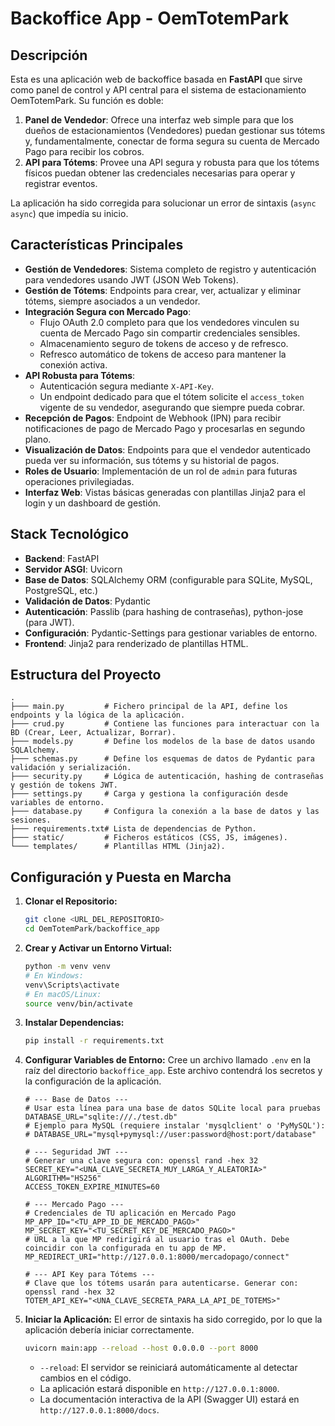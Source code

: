 # Backoffice App - OemTotemPark

## Descripción

Esta es una aplicación web de backoffice basada en **FastAPI** que sirve como panel de control y API central para el sistema de estacionamiento OemTotemPark. Su función es doble:

1.  **Panel de Vendedor**: Ofrece una interfaz web simple para que los dueños de estacionamientos (Vendedores) puedan gestionar sus tótems y, fundamentalmente, conectar de forma segura su cuenta de Mercado Pago para recibir los cobros.
2.  **API para Tótems**: Provee una API segura y robusta para que los tótems físicos puedan obtener las credenciales necesarias para operar y registrar eventos.

La aplicación ha sido corregida para solucionar un error de sintaxis (`async async`) que impedía su inicio.

## Características Principales

-   **Gestión de Vendedores**: Sistema completo de registro y autenticación para vendedores usando JWT (JSON Web Tokens).
-   **Gestión de Tótems**: Endpoints para crear, ver, actualizar y eliminar tótems, siempre asociados a un vendedor.
-   **Integración Segura con Mercado Pago**:
    -   Flujo OAuth 2.0 completo para que los vendedores vinculen su cuenta de Mercado Pago sin compartir credenciales sensibles.
    -   Almacenamiento seguro de tokens de acceso y de refresco.
    -   Refresco automático de tokens de acceso para mantener la conexión activa.
-   **API Robusta para Tótems**:
    -   Autenticación segura mediante `X-API-Key`.
    -   Un endpoint dedicado para que el tótem solicite el `access_token` vigente de su vendedor, asegurando que siempre pueda cobrar.
-   **Recepción de Pagos**: Endpoint de Webhook (IPN) para recibir notificaciones de pago de Mercado Pago y procesarlas en segundo plano.
-   **Visualización de Datos**: Endpoints para que el vendedor autenticado pueda ver su información, sus tótems y su historial de pagos.
-   **Roles de Usuario**: Implementación de un rol de `admin` para futuras operaciones privilegiadas.
-   **Interfaz Web**: Vistas básicas generadas con plantillas Jinja2 para el login y un dashboard de gestión.

## Stack Tecnológico

-   **Backend**: FastAPI
-   **Servidor ASGI**: Uvicorn
-   **Base de Datos**: SQLAlchemy ORM (configurable para SQLite, MySQL, PostgreSQL, etc.)
-   **Validación de Datos**: Pydantic
-   **Autenticación**: Passlib (para hashing de contraseñas), python-jose (para JWT).
-   **Configuración**: Pydantic-Settings para gestionar variables de entorno.
-   **Frontend**: Jinja2 para renderizado de plantillas HTML.

## Estructura del Proyecto

```
.
├─── main.py         # Fichero principal de la API, define los endpoints y la lógica de la aplicación.
├─── crud.py         # Contiene las funciones para interactuar con la BD (Crear, Leer, Actualizar, Borrar).
├─── models.py       # Define los modelos de la base de datos usando SQLAlchemy.
├─── schemas.py      # Define los esquemas de datos de Pydantic para validación y serialización.
├─── security.py     # Lógica de autenticación, hashing de contraseñas y gestión de tokens JWT.
├─── settings.py     # Carga y gestiona la configuración desde variables de entorno.
├─── database.py     # Configura la conexión a la base de datos y las sesiones.
├─── requirements.txt# Lista de dependencias de Python.
├─── static/         # Ficheros estáticos (CSS, JS, imágenes).
└─── templates/      # Plantillas HTML (Jinja2).
```

## Configuración y Puesta en Marcha

1.  **Clonar el Repositorio:**
    ```bash
    git clone <URL_DEL_REPOSITORIO>
    cd OemTotemPark/backoffice_app
    ```

2.  **Crear y Activar un Entorno Virtual:**
    ```bash
    python -m venv venv
    # En Windows:
    venv\Scripts\activate
    # En macOS/Linux:
    source venv/bin/activate
    ```

3.  **Instalar Dependencias:**
    ```bash
    pip install -r requirements.txt
    ```

4.  **Configurar Variables de Entorno:**
    Cree un archivo llamado `.env` en la raíz del directorio `backoffice_app`. Este archivo contendrá los secretos y la configuración de la aplicación.

    ```env
    # --- Base de Datos ---
    # Usar esta línea para una base de datos SQLite local para pruebas
    DATABASE_URL="sqlite:///./test.db"
    # Ejemplo para MySQL (requiere instalar 'mysqlclient' o 'PyMySQL'):
    # DATABASE_URL="mysql+pymysql://user:password@host:port/database"

    # --- Seguridad JWT ---
    # Generar una clave segura con: openssl rand -hex 32
    SECRET_KEY="<UNA_CLAVE_SECRETA_MUY_LARGA_Y_ALEATORIA>"
    ALGORITHM="HS256"
    ACCESS_TOKEN_EXPIRE_MINUTES=60

    # --- Mercado Pago ---
    # Credenciales de TU aplicación en Mercado Pago
    MP_APP_ID="<TU_APP_ID_DE_MERCADO_PAGO>"
    MP_SECRET_KEY="<TU_SECRET_KEY_DE_MERCADO_PAGO>"
    # URL a la que MP redirigirá al usuario tras el OAuth. Debe coincidir con la configurada en tu app de MP.
    MP_REDIRECT_URI="http://127.0.0.1:8000/mercadopago/connect"

    # --- API Key para Tótems ---
    # Clave que los tótems usarán para autenticarse. Generar con: openssl rand -hex 32
    TOTEM_API_KEY="<UNA_CLAVE_SECRETA_PARA_LA_API_DE_TOTEMS>"
    ```

5.  **Iniciar la Aplicación:**
    El error de sintaxis ha sido corregido, por lo que la aplicación debería iniciar correctamente.
    ```bash
    uvicorn main:app --reload --host 0.0.0.0 --port 8000
    ```
    -   `--reload`: El servidor se reiniciará automáticamente al detectar cambios en el código.
    -   La aplicación estará disponible en `http://127.0.0.1:8000`.
    -   La documentación interactiva de la API (Swagger UI) estará en `http://127.0.0.1:8000/docs`.